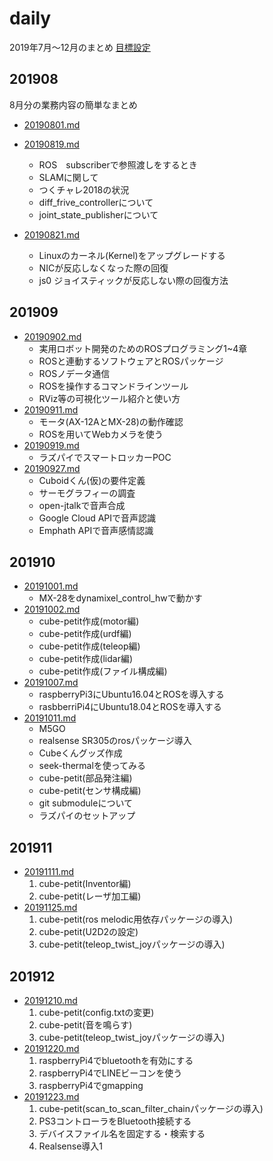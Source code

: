# daily


2019年7月〜12月のまとめ
[目標設定](./goal_and_schedule.md)

## 201908
8月分の業務内容の簡単なまとめ

* [20190801.md](201908/20190801.md)

* [20190819.md](201908/20190819.md)
    * ROS　subscriberで参照渡しをするとき
    * SLAMに関して
    * つくチャレ2018の状況
    * diff_frive_controllerについて
    * joint_state_publisherについて

* [20190821.md](201908/20190821.md)
    * Linuxのカーネル(Kernel)をアップグレードする
    * NICが反応しなくなった際の回復
    * js0 ジョイスティックが反応しない際の回復方法

## 201909
* [20190902.md](201909/20190902.md)
    * 実用ロボット開発のためのROSプログラミング1~4章
    * ROSと連動するソフトウェアとROSパッケージ
    * ROSノデータ通信
    * ROSを操作するコマンドラインツール
    * RViz等の可視化ツール紹介と使い方
* [20190911.md](201909/20190911.md)
    * モータ(AX-12AとMX-28)の動作確認
    * ROSを用いてWebカメラを使う
* [20190919.md](201909/20190919.md)
    * ラズパイでスマートロッカーPOC
* [20190927.md](201909/20190927.md)
    * Cuboidくん(仮)の要件定義
    * サーモグラフィーの調査
    * open-jtalkで音声合成
    * Google Cloud APIで音声認識
    * Emphath APIで音声感情認識

## 201910
* [20191001.md](201910/20191001.md)
    * MX-28をdynamixel_control_hwで動かす
* [20191002.md](201910/20191002.md)    
    * cube-petit作成(motor編)
    * cube-petit作成(urdf編)
    * cube-petit作成(teleop編)
    * cube-petit作成(lidar編)
    * cube-petit作成(ファイル構成編)
* [20191007.md](201910/20191007.md)
    * raspberryPi3にUbuntu16.04とROSを導入する
    * rasbberriPi4にUbuntu18.04とROSを導入する
* [20191011.md](201910/20191011.md)
    * M5GO
    * realsense SR305のrosパッケージ導入
    * Cubeくんグッズ作成
    * seek-thermalを使ってみる
    * cube-petit(部品発注編)
    * cube-petit(センサ構成編)
    * git submoduleについて
    * ラズパイのセットアップ
    
## 201911
* [20191111.md](201911/20191111.md)
    1. cube-petit(Inventor編)
    2. cube-petit(レーザ加工編)
* [20191125.md](201911/20191125.md)
    1. cube-petit(ros melodic用依存パッケージの導入)
    2. cube-petit(U2D2の設定)
    3. cube-petit(teleop_twist_joyパッケージの導入)

## 201912
* [20191210.md](201912/20191210.md)
    1. cube-petit(config.txtの変更)
    2. cube-petit(音を鳴らす)
    3. cube-petit(teleop_twist_joyパッケージの導入)
* [20191220.md](201912/20191220.md)
    1. raspberryPi4でbluetoothを有効にする
    2. raspberryPi4でLINEビーコンを使う
    3. raspberryPi4でgmapping
* [20191223.md](201912/20191223.md)
    1. cube-petit(scan_to_scan_filter_chainパッケージの導入)
    2. PS3コントローラをBluetooth接続する
    3. デバイスファイル名を固定する・検索する
    4. Realsense導入1